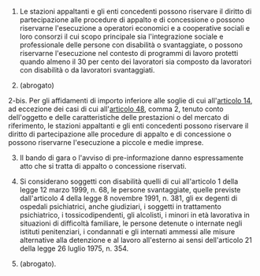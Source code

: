 1. Le stazioni appaltanti e gli enti concedenti possono riservare il diritto di partecipazione alle procedure di appalto e di concessione o possono riservarne l'esecuzione a operatori economici e a cooperative sociali e loro consorzi il cui scopo principale sia l'integrazione sociale e professionale delle persone con disabilità o svantaggiate, o possono riservarne l'esecuzione nel contesto di programmi di lavoro protetti quando almeno il 30 per cento dei lavoratori sia composto da lavoratori con disabilità o da lavoratori svantaggiati.

2. (abrogato)

2-bis. Per gli affidamenti di importo inferiore alle soglie di cui all'[articolo 14](/index.html?article=articolo-14&version=2), ad eccezione dei casi di cui all'[articolo 48](/index.html?article=articolo-48&version=1), comma 2, tenuto conto dell'oggetto e delle caratteristiche delle prestazioni o del mercato di riferimento, le stazioni appaltanti e gli enti concedenti possono riservare il diritto di partecipazione alle procedure di appalto e di concessione o possono riservarne l'esecuzione a piccole e medie imprese.

3. Il bando di gara o l'avviso di pre-informazione danno espressamente atto che si tratta di appalto o concessione riservati.

4. Si considerano soggetti con disabilità quelli di cui all'articolo 1 della legge 12 marzo 1999, n. 68, le persone svantaggiate, quelle previste dall'articolo 4 della legge 8 novembre 1991, n. 381, gli ex degenti di ospedali psichiatrici, anche giudiziari, i soggetti in trattamento psichiatrico, i tossicodipendenti, gli alcolisti, i minori in età lavorativa in situazioni di difficoltà familiare, le persone detenute o internate negli istituti penitenziari, i condannati e gli internati ammessi alle misure alternative alla detenzione e al lavoro all'esterno ai sensi dell'articolo 21 della legge 26 luglio 1975, n. 354.

5. (abrogato).
